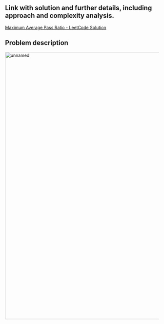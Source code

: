 ## Link with solution and further details, including approach and complexity analysis.
[Maximum Average Pass Ratio - LeetCode Solution](https://leetcode.com/problems/maximum-average-pass-ratio/solutions/7144017/1792-maximum-average-pass-ratio-by-iklfk-rxoo)

## Problem description

<img width="823" height="873" alt="unnamed" src="https://github.com/user-attachments/assets/7b1e5d5d-60fc-447d-b6dd-0095816220f4" />
